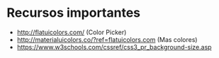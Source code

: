# Recursos importantes

- http://flatuicolors.com/ (Color Picker)
- http://materialuicolors.co/?ref=flatuicolors.com (Mas colores)
- https://www.w3schools.com/cssref/css3_pr_background-size.asp
